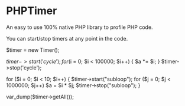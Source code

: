 PHPTimer
========

An easy to use 100% native PHP library to profile PHP code.

You can start/stop timers at any point in the code.

  $timer = new Timer();
  
  $timer->start('cycle');
  for ($i = 0; $i < 100000; $i++) {
    $a *= $i;
  }
  $timer->stop('cycle');
  
  for ($i = 0; $i < 10; $i++) {
    $timer->start("subloop");
    for ($j = 0; $j < 1000000; $j++) $a = $i * $j;
    $timer->stop("subloop");
  }  
  
  var_dump($timer->getAll());
